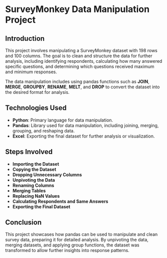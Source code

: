# SurveyMonkey Data Manipulation Project

## Introduction
This project involves manipulating a SurveyMonkey dataset with 198 rows and 100 columns. The goal is to clean and structure the data for further analysis, including identifying respondents, calculating how many answered specific questions, and determining which questions received maximum and minimum responses.

The data manipulation includes using pandas functions such as **JOIN**, **MERGE**, **GROUPBY**, **RENAME**, **MELT**, and **DROP** to convert the dataset into the desired format for analysis.

## Technologies Used
- **Python**: Primary language for data manipulation.
- **Pandas**: Library used for data manipulation, including joining, merging, grouping, and reshaping data.
- **Excel**: Exporting the final dataset for further analysis or visualization.

## Steps Involved
- **Importing the Dataset**
- **Copying the Dataset**
- **Dropping Unnecessary Columns**
- **Unpivoting the Data**
- **Renaming Columns**
- **Merging Tables**
- **Replacing NaN Values**
- **Calculating Respondents and Same Answers**
- **Exporting the Final Dataset**

## Conclusion
This project showcases how pandas can be used to manipulate and clean survey data, preparing it for detailed analysis. By unpivoting the data, merging datasets, and applying group functions, the dataset was transformed to allow further insights into response patterns.


